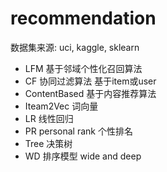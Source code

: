 #  recommendation 
  数据集来源: uci, kaggle, sklearn
- LFM     基于邻域个性化召回算法
- CF      协同过滤算法     基于item或user
- ContentBased  基于内容推荐算法
- Iteam2Vec      词向量
- LR          线性回归
- PR  personal rank    个性排名
- Tree  决策树
- WD     排序模型      wide and deep

